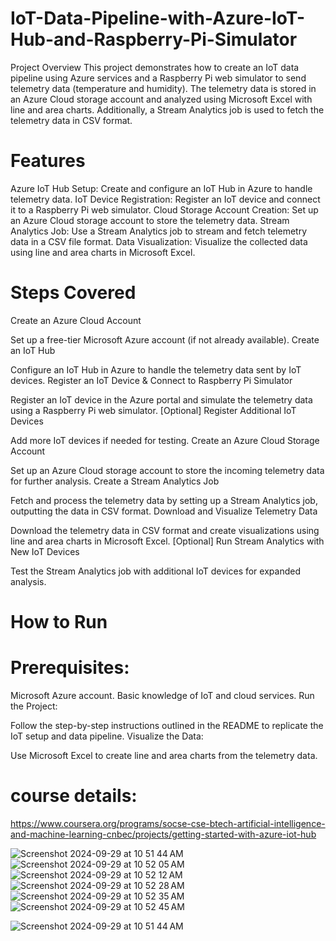 # IoT-Data-Pipeline-with-Azure-IoT-Hub-and-Raspberry-Pi-Simulator
Project Overview
This project demonstrates how to create an IoT data pipeline using Azure services and a Raspberry Pi web simulator to send telemetry data (temperature and humidity). The telemetry data is stored in an Azure Cloud storage account and analyzed using Microsoft Excel with line and area charts. Additionally, a Stream Analytics job is used to fetch the telemetry data in CSV format.

# Features
Azure IoT Hub Setup: Create and configure an IoT Hub in Azure to handle telemetry data.
IoT Device Registration: Register an IoT device and connect it to a Raspberry Pi web simulator.
Cloud Storage Account Creation: Set up an Azure Cloud storage account to store the telemetry data.
Stream Analytics Job: Use a Stream Analytics job to stream and fetch telemetry data in a CSV file format.
Data Visualization: Visualize the collected data using line and area charts in Microsoft Excel.

# Steps Covered
Create an Azure Cloud Account

Set up a free-tier Microsoft Azure account (if not already available).
Create an IoT Hub

Configure an IoT Hub in Azure to handle the telemetry data sent by IoT devices.
Register an IoT Device & Connect to Raspberry Pi Simulator

Register an IoT device in the Azure portal and simulate the telemetry data using a Raspberry Pi web simulator.
[Optional] Register Additional IoT Devices

Add more IoT devices if needed for testing.
Create an Azure Cloud Storage Account

Set up an Azure Cloud storage account to store the incoming telemetry data for further analysis.
Create a Stream Analytics Job

Fetch and process the telemetry data by setting up a Stream Analytics job, outputting the data in CSV format.
Download and Visualize Telemetry Data

Download the telemetry data in CSV format and create visualizations using line and area charts in Microsoft Excel.
[Optional] Run Stream Analytics with New IoT Devices

Test the Stream Analytics job with additional IoT devices for expanded analysis.
# How to Run
# Prerequisites:

Microsoft Azure account.
Basic knowledge of IoT and cloud services.
Run the Project:

Follow the step-by-step instructions outlined in the README to replicate the IoT setup and data pipeline.
Visualize the Data:

Use Microsoft Excel to create line and area charts from the telemetry data.

# course details:
https://www.coursera.org/programs/socse-cse-btech-artificial-intelligence-and-machine-learning-cnbec/projects/getting-started-with-azure-iot-hub

![Screenshot 2024-09-29 at 10 51 44 AM](https://github.com/user-attachments/assets/561f2af3-18b0-4a20-a612-a56384558e56)
![Screenshot 2024-09-29 at 10 52 05 AM](https://github.com/user-attachments/assets/9f69ae96-b0fa-4d61-b0f2-2a1d34a2ddf1)
![Screenshot 2024-09-29 at 10 52 12 AM](https://github.com/user-attachments/assets/9fbb31f1-14cc-4b09-9e2e-ba00b7f6a9c4)
![Screenshot 2024-09-29 at 10 52 28 AM](https://github.com/user-attachments/assets/cc32c71a-446f-48ef-8c66-873424b8bcd4)
![Screenshot 2024-09-29 at 10 52 35 AM](https://github.com/user-attachments/assets/9f0b0e0e-0292-4265-9154-a6e1a7980713)
![Screenshot 2024-09-29 at 10 52 45 AM](https://github.com/user-attachments/assets/675b5d8d-5f7d-4c1e-b4f9-860f645b9c09)

![Screenshot 2024-09-29 at 10 51 44 AM](https://github.com/user-attachments/assets/70c7167d-01d3-427f-a5fa-2d1feb3fc2f8)




